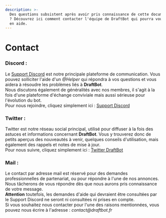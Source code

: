 ```yaml
---
description: >-
  Des questions subsistent après avoir pris connaissance de cette documentation
  ? Découvrez ici comment contacter l'équipe de DraftBot qui pourra vous venir
  en aide.
---
```


# Contact

### Discord :

Le [Support Discord](https://discord.com/invite/DrzKVU3) est notre principale plateforme de communication. Vous pouvez solliciter l'aide d'un _@Helper_ qui répondra à vos questions et vous aidera à résoudre les problèmes liés à **DraftBot**.\
Nous discutons également de généralités avec nos membres, il s'agit à la fois d'une plateforme d'échange conviviale mais aussi sérieuse pour l'évolution du bot.\
Pour nous rejoindre, cliquez simplement ici : [Support Discord](https://discord.com/invite/DrzKVU3)

### Twitter :

Twitter est notre réseau social principal, utilisé pour diffuser à la fois des astuces et informations concernant **DraftBot**. Vous y trouverez donc de petits aperçus des nouveautés à venir, quelques conseils d'utilisation, mais également des rappels et notes de mise à jour. \
Pour nous suivre, cliquez simplement ici : [Twitter DraftBot](https://twitter.com/DraftBot\_FR)

### Mail :

Le contact par adresse mail est réservé pour des demandes professionnelles de partenariat, ou pour répondre à l'une de nos annonces. Nous tâcherons de vous répondre dès que nous aurons pris connaissance de votre message. \
**Attention** toutefois, les demandes d'aide qui devraient être consultées par le Support Discord ne seront ni consultées ni prises en compte.\
Si vous souhaitez nous contacter pour l'une des raisons mentionnées, vous pouvez nous écrire à l'adresse : _contact@draftbot.fr_

